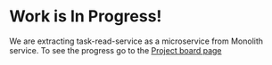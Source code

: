 # Work is In Progress!
We are extracting task-read-service as a microservice from Monolith service. 
To see the progress go to the [Project board page](https://github.com/users/hamed-shirbandi/projects/2)